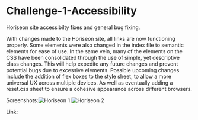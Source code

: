 # Challenge-1-Accessibility
Horiseon site accessibilty fixes and general bug fixing.

With changes made to the Horiseon site, all links are now functioning properly. Some elements were also changed in the index file  to semantic elements for ease of use. In the same vein, many of the elements on the CSS have been consolidated through the use of simple, yet descriptive class changes. This will help expedite any future changes and prevent potential bugs due to excessive elements. Possible upcoming changes include the addition of flex boxes to the style sheet, to allow a more universal UX across multiple devices. As well as eventually adding a reset.css sheet to ensure a cohesive appearance across different browsers.

Screenshots:![Horiseon 1](https://user-images.githubusercontent.com/113850230/195960019-75510320-631a-4aaa-b055-c0f76cbb47b7.PNG)
![Horiseon 2](https://user-images.githubusercontent.com/113850230/195960028-13196657-8f6f-49ac-86c1-2d65f0e1f6a8.PNG)

Link: 
